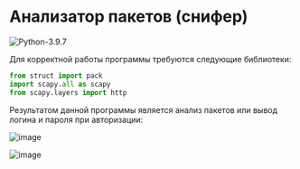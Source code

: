 # Анализатор пакетов (снифер)

![Python-3.9.7](https://img.shields.io/badge/Python-v3.9.7-blue?style=for-the-badge) 


Для корректной работы программы требуются следующие библиотеки:
```python
from struct import pack
import scapy.all as scapy
from scapy.layers import http
```

Результатом данной программы является анализ пакетов или вывод логина и пароля при авторизации:

![image](https://user-images.githubusercontent.com/131512468/236254684-4821131b-741d-4694-939a-e8efb98a9a18.png)

![image](https://user-images.githubusercontent.com/131512468/236254823-ab2137da-6e28-461e-a86e-13227b663e77.png)

